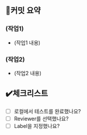 ## 👾커밋 요약

### (작업1)
- (작업1 내용)
### (작업2)
- (작업2 내용)

## ✔️체크리스트

- [ ] 로컬에서 테스트를 완료했나요?
- [ ] Reviewer를 선택했나요?
- [ ] Label을 지정했나요?